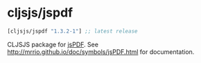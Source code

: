 # cljsjs/jspdf

[](dependency)
```clojure
[cljsjs/jspdf "1.3.2-1"] ;; latest release
```
[](/dependency)

CLJSJS package for [jsPDF](https://parall.ax/products/jspdf). See http://mrrio.github.io/doc/symbols/jsPDF.html for documentation.
